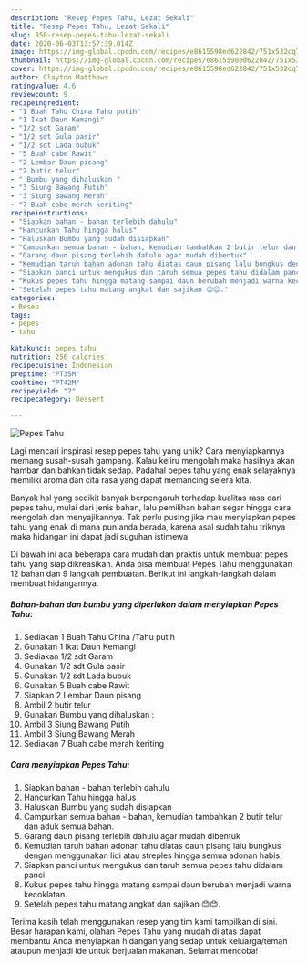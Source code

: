 ```yaml
---
description: "Resep Pepes Tahu, Lezat Sekali"
title: "Resep Pepes Tahu, Lezat Sekali"
slug: 850-resep-pepes-tahu-lezat-sekali
date: 2020-06-03T13:57:39.014Z
image: https://img-global.cpcdn.com/recipes/e8615598ed622842/751x532cq70/pepes-tahu-foto-resep-utama.jpg
thumbnail: https://img-global.cpcdn.com/recipes/e8615598ed622842/751x532cq70/pepes-tahu-foto-resep-utama.jpg
cover: https://img-global.cpcdn.com/recipes/e8615598ed622842/751x532cq70/pepes-tahu-foto-resep-utama.jpg
author: Clayton Matthews
ratingvalue: 4.6
reviewcount: 9
recipeingredient:
- "1 Buah Tahu China Tahu putih"
- "1 Ikat Daun Kemangi"
- "1/2 sdt Garam"
- "1/2 sdt Gula pasir"
- "1/2 sdt Lada bubuk"
- "5 Buah cabe Rawit"
- "2 Lembar Daun pisang"
- "2 butir telur"
- " Bumbu yang dihaluskan "
- "3 Siung Bawang Putih"
- "3 Siung Bawang Merah"
- "7 Buah cabe merah keriting"
recipeinstructions:
- "Siapkan bahan - bahan terlebih dahulu"
- "Hancurkan Tahu hingga halus"
- "Haluskan Bumbu yang sudah disiapkan"
- "Campurkan semua bahan - bahan, kemudian tambahkan 2 butir telur dan aduk semua bahan."
- "Garang daun pisang terlebih dahulu agar mudah dibentuk"
- "Kemudian taruh bahan adonan tahu diatas daun pisang lalu bungkus dengan menggunakan lidi atau streples hingga semua adonan habis."
- "Siapkan panci untuk mengukus dan taruh semua pepes tahu didalam panci"
- "Kukus pepes tahu hingga matang sampai daun berubah menjadi warna kecoklatan."
- "Setelah pepes tahu matang angkat dan sajikan 😊😊."
categories:
- Resep
tags:
- pepes
- tahu

katakunci: pepes tahu 
nutrition: 256 calories
recipecuisine: Indonesian
preptime: "PT35M"
cooktime: "PT42M"
recipeyield: "2"
recipecategory: Dessert

---
```



![Pepes Tahu](https://img-global.cpcdn.com/recipes/e8615598ed622842/751x532cq70/pepes-tahu-foto-resep-utama.jpg)

Lagi mencari inspirasi resep pepes tahu yang unik? Cara menyiapkannya memang susah-susah gampang. Kalau keliru mengolah maka hasilnya akan hambar dan bahkan tidak sedap. Padahal pepes tahu yang enak selayaknya memiliki aroma dan cita rasa yang dapat memancing selera kita.



Banyak hal yang sedikit banyak berpengaruh terhadap kualitas rasa dari pepes tahu, mulai dari jenis bahan, lalu pemilihan bahan segar hingga cara mengolah dan menyajikannya. Tak perlu pusing jika mau menyiapkan pepes tahu yang enak di mana pun anda berada, karena asal sudah tahu triknya maka hidangan ini dapat jadi suguhan istimewa.


Di bawah ini ada beberapa cara mudah dan praktis untuk membuat pepes tahu yang siap dikreasikan. Anda bisa membuat Pepes Tahu menggunakan 12 bahan dan 9 langkah pembuatan. Berikut ini langkah-langkah dalam membuat hidangannya.

<!--inarticleads1-->

##### Bahan-bahan dan bumbu yang diperlukan dalam menyiapkan Pepes Tahu:

1. Sediakan 1 Buah Tahu China /Tahu putih
1. Gunakan 1 Ikat Daun Kemangi
1. Sediakan 1/2 sdt Garam
1. Gunakan 1/2 sdt Gula pasir
1. Gunakan 1/2 sdt Lada bubuk
1. Gunakan 5 Buah cabe Rawit
1. Siapkan 2 Lembar Daun pisang
1. Ambil 2 butir telur
1. Gunakan  Bumbu yang dihaluskan :
1. Ambil 3 Siung Bawang Putih
1. Ambil 3 Siung Bawang Merah
1. Sediakan 7 Buah cabe merah keriting




<!--inarticleads2-->

##### Cara menyiapkan Pepes Tahu:

1. Siapkan bahan - bahan terlebih dahulu
1. Hancurkan Tahu hingga halus
1. Haluskan Bumbu yang sudah disiapkan
1. Campurkan semua bahan - bahan, kemudian tambahkan 2 butir telur dan aduk semua bahan.
1. Garang daun pisang terlebih dahulu agar mudah dibentuk
1. Kemudian taruh bahan adonan tahu diatas daun pisang lalu bungkus dengan menggunakan lidi atau streples hingga semua adonan habis.
1. Siapkan panci untuk mengukus dan taruh semua pepes tahu didalam panci
1. Kukus pepes tahu hingga matang sampai daun berubah menjadi warna kecoklatan.
1. Setelah pepes tahu matang angkat dan sajikan 😊😊.




Terima kasih telah menggunakan resep yang tim kami tampilkan di sini. Besar harapan kami, olahan Pepes Tahu yang mudah di atas dapat membantu Anda menyiapkan hidangan yang sedap untuk keluarga/teman ataupun menjadi ide untuk berjualan makanan. Selamat mencoba!
